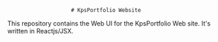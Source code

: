                         # KpsPortfolio Website

This repository contains the Web UI for the KpsPortfolio Web site. It's written in Reactjs/JSX.
